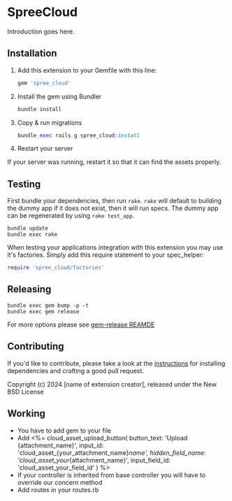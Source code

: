 # SpreeCloud

Introduction goes here.

## Installation

1. Add this extension to your Gemfile with this line:

    ```ruby
    gem 'spree_cloud'
    ```

2. Install the gem using Bundler

    ```ruby
    bundle install
    ```

3. Copy & run migrations

    ```ruby
    bundle exec rails g spree_cloud:install
    ```

4. Restart your server

  If your server was running, restart it so that it can find the assets properly.

## Testing

First bundle your dependencies, then run `rake`. `rake` will default to building the dummy app if it does not exist, then it will run specs. The dummy app can be regenerated by using `rake test_app`.

```shell
bundle update
bundle exec rake
```

When testing your applications integration with this extension you may use it's factories.
Simply add this require statement to your spec_helper:

```ruby
require 'spree_cloud/factories'
```

## Releasing

```shell
bundle exec gem bump -p -t
bundle exec gem release
```

For more options please see [gem-release REAMDE](https://github.com/svenfuchs/gem-release)

## Contributing

If you'd like to contribute, please take a look at the
[instructions](CONTRIBUTING.md) for installing dependencies and crafting a good
pull request.

Copyright (c) 2024 [name of extension creator], released under the New BSD License

## Working

- You have to add gem to your file
- Add <%= cloud_asset_upload_button(
  button_text: 'Upload {attachment_name}',
  input_id: 'cloud_asset_{your_attachment_name}_name',
  hidden_field_name: 'cloud_asset_your_{attachment_name}',
  input_field_id: 'cloud_asset_your_field_id'
    ) %>
  <input type="hidden" id="cloud_asset_your_field_id" name="cloud_asset[{attachment_name}]" />
- If your controller is inherited from base controller you will have to override our concern method
- Add routes in your routes.rb